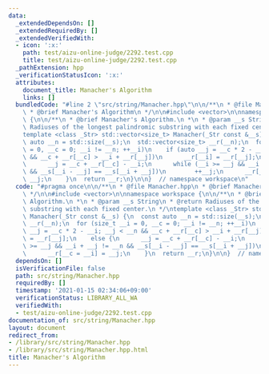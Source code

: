 ```yaml
---
data:
  _extendedDependsOn: []
  _extendedRequiredBy: []
  _extendedVerifiedWith:
  - icon: ':x:'
    path: test/aizu-online-judge/2292.test.cpp
    title: test/aizu-online-judge/2292.test.cpp
  _pathExtension: hpp
  _verificationStatusIcon: ':x:'
  attributes:
    document_title: Manacher's Algorithm
    links: []
  bundledCode: "#line 2 \"src/string/Manacher.hpp\"\n\n/**\n * @file Manacher.hpp\n\
    \ * @brief Manacher's Algorithm\n */\n\n#include <vector>\n\nnamespace workspace\
    \ {\n\n/**\n * @brief Manacher's Algorithm.\n *\n * @param __s String\n * @return\
    \ Radiuses of the longest palindromic substring with each fixed center.\n */\n\
    template <class _Str> std::vector<size_t> Manacher(_Str const &__s) {\n  const\
    \ auto __n = std::size(__s);\n  std::vector<size_t> __r(__n);\n  for (size_t __i\
    \ = 0, __c = 0; __i != __n; ++__i)\n    if (auto __j = __c * 2 - __i; __j < __n\
    \ && __c + __r[__c] > __i + __r[__j])\n      __r[__i] = __r[__j];\n    else {\n\
    \      __j = __c + __r[__c] - __i;\n      while (__i >= __j && __i + __j != __n\
    \ && __s[__i - __j] == __s[__i + __j])\n        ++__j;\n      __r[__c = __i] =\
    \ __j;\n    }\n  return __r;\n}\n\n}  // namespace workspace\n"
  code: "#pragma once\n\n/**\n * @file Manacher.hpp\n * @brief Manacher's Algorithm\n\
    \ */\n\n#include <vector>\n\nnamespace workspace {\n\n/**\n * @brief Manacher's\
    \ Algorithm.\n *\n * @param __s String\n * @return Radiuses of the longest palindromic\
    \ substring with each fixed center.\n */\ntemplate <class _Str> std::vector<size_t>\
    \ Manacher(_Str const &__s) {\n  const auto __n = std::size(__s);\n  std::vector<size_t>\
    \ __r(__n);\n  for (size_t __i = 0, __c = 0; __i != __n; ++__i)\n    if (auto\
    \ __j = __c * 2 - __i; __j < __n && __c + __r[__c] > __i + __r[__j])\n      __r[__i]\
    \ = __r[__j];\n    else {\n      __j = __c + __r[__c] - __i;\n      while (__i\
    \ >= __j && __i + __j != __n && __s[__i - __j] == __s[__i + __j])\n        ++__j;\n\
    \      __r[__c = __i] = __j;\n    }\n  return __r;\n}\n\n}  // namespace workspace\n"
  dependsOn: []
  isVerificationFile: false
  path: src/string/Manacher.hpp
  requiredBy: []
  timestamp: '2021-01-15 02:34:06+09:00'
  verificationStatus: LIBRARY_ALL_WA
  verifiedWith:
  - test/aizu-online-judge/2292.test.cpp
documentation_of: src/string/Manacher.hpp
layout: document
redirect_from:
- /library/src/string/Manacher.hpp
- /library/src/string/Manacher.hpp.html
title: Manacher's Algorithm
---
```

